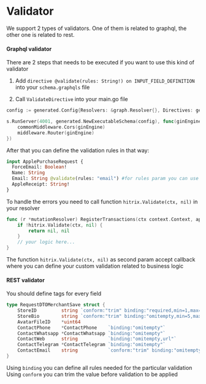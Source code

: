 # Validator
We support 2 types of validators. One of them is related to graphql, the other one is related to rest.

#### Graphql validator
There are 2 steps that needs to be executed if you want to use this kind of validator

1. Add `directive @validate(rules: String!) on INPUT_FIELD_DEFINITION` into your `schema.graphqls` file

2. Call `ValidateDirective` into your main.go file
```go
config := generated.Config{Resolvers: &graph.Resolver{}, Directives: generated.DirectiveRoot{Validate: hitrix.ValidateDirective()} }

s.RunServer(4001, generated.NewExecutableSchema(config), func(ginEngine *gin.Engine) {
    commonMiddleware.Cors(ginEngine)
    middleware.Router(ginEngine)
})
```

After that you can define the validation rules in that way:
```graphql
input ApplePurchaseRequest {
  ForceEmail: Boolean!
  Name: String
  Email: String @validate(rules: "email") #for rules param you can use everything supported by https://github.com/go-playground/validator validate.Var(value, rules)
  AppleReceipt: String!
}
```

To handle the errors you need to call function `hitrix.Validate(ctx, nil)` in your resolver
```go
func (r *mutationResolver) RegisterTransactions(ctx context.Context, applePurchaseRequest model.ApplePurchaseRequest) (*model.RegisterTransactionsResponse, error) {
    if !hitrix.Validate(ctx, nil) {
        return nil, nil
    }
    // your logic here...
}
```

The function `hitrix.Validate(ctx, nil)` as second param accept callback where you can define your custom validation related to business logic


#### REST validator

You should define tags for every field
```go
type RequestDTOMerchantSave struct {
	StoreID         string `conform:"trim" binding:"required,min=1,max=30"`
	StoreBio        string `conform:"trim" binding:"omitempty,min=5,max=1000"`
	AvatarFileID    *uint64
	ContactPhone    *ContactPhone    `binding:"omitempty"`
	ContactWhatsapp *ContactWhatsapp `binding:"omitempty"`
	ContactWeb      string           `binding:"omitempty,url"`
	ContactTelegram *ContactTelegram `binding:"omitempty"`
	ContactEmail    string           `conform:"trim" binding:"omitempty,email"`
}
```

Using `binding` you can define all rules needed for the particular validation
Using `conform` you can trim the value before validation to be applied